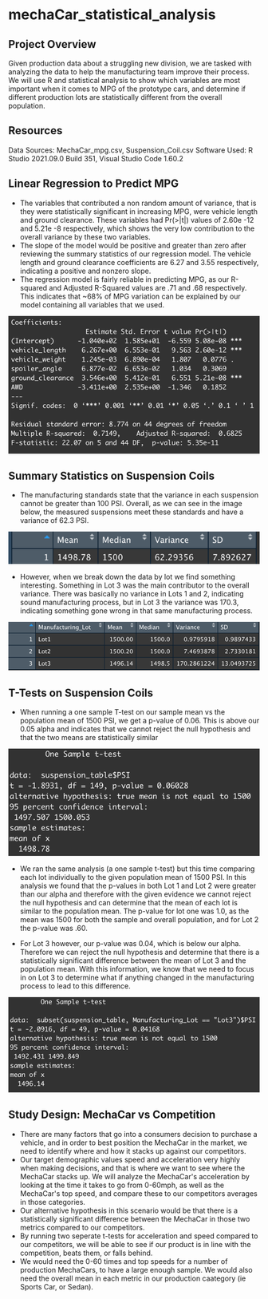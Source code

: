 # mechaCar_statistical_analysis
## Project Overview
Given production data about a struggling new division, we are tasked with analyzing the data to help the manufacturing team improve their process. We will use R and statistical analysis to show which variables are most important when it comes to MPG of the prototype cars, and determine if different production lots are statistically different from the overall population.

## Resources
Data Sources: MechaCar_mpg.csv, Suspension_Coil.csv
Software Used: R Studio 2021.09.0 Build 351, Visual Studio Code 1.60.2

## Linear Regression to Predict MPG
* The variables that contributed a non random amount of variance, that is they were statistically significant in increasing MPG, were vehicle length and ground clearance. These variables had Pr(>|t|) values of 2.60e -12 and 5.21e -8 respectively, which shows the very low contribution to the overall variance by these two variables.
* The slope of the model would be positive and greater than zero  after reviewing the summary statistics of our regression model. The vehicle length and ground clearance coefficients are 6.27 and 3.55 respectively, indicating a positive and nonzero slope.
* The regression model is fairly reliable in predicting MPG, as our R-squared and Adjusted R-Squared values are .71 and .68 respectively. This indicates that ~68% of MPG variation can be explained by our model containing all variables that we used.
<img src = "Resources/Mecha_Regression.png">

## Summary Statistics on Suspension Coils
* The manufacturing standards state that the variance in each suspension cannot be greater than 100 PSI. Overall, as we can see in the image below, the measured suspensions meet these standards and have a variance of 62.3 PSI. 
<img src= "Resources/Suspension_Summary.png">

* However, when we break down the data by lot we find something interesting. Something in Lot 3 was the main contributor to the overall variance. There was basically no variance in Lots 1 and 2, indicating sound manufacturing process, but in Lot 3 the variance was 170.3, indicating something gone wrong in that same manufacturing process.
<img src= "Resources/lot_summary.png">

## T-Tests on Suspension Coils
* When running a one sample T-test on our sample mean vs the population mean of 1500 PSI, we get a p-value of 0.06. This is above our 0.05 alpha and indicates that we cannot reject the null hypothesis and that the two means are statistically similar
<img src= "Resources/one_sample_t.png">

* We ran the same analysis (a one sample t-test) but this time comparing each lot individually to the given population mean of 1500 PSI. In this analysis we found that the p-values in both Lot 1 and Lot 2 were greater than our alpha and therefore with the given evidence we cannot reject the null hypothesis and can determine that the mean of each lot is similar to the population mean. The p-value for lot one was 1.0, as the mean was 1500 for both the sample and overall population, and for Lot 2 the p-value was .60.

* For Lot 3 however, our p-value was 0.04, which is below our alpha. Therefore we can reject the null hypothesis and determine that there is a statistically significant difference between the mean of Lot 3 and the population mean. With this information, we know that we need to focus in on Lot 3 to determine what if anything changed in the manufacturing process to lead to this difference.
<img src= "Resources/Lot_3_test.png">

## Study Design: MechaCar vs Competition
* There are many factors that go into a consumers decision to purchase a vehicle, and in order to best position the MechaCar in the market, we need to identify where and how it stacks up against our competitors.
* Our target demographic values speed and acceleration very highly when making decisions, and that is where we want to see where the MechaCar stacks up. We will analyze the MechaCar's acceleration by looking at the time it takes to go from 0-60mph, as well as the MechaCar's top speed, and compare these to our competitors averages in those categories. 
* Our alternative hypothesis in this scenario would be that there is a statistically significant difference between the MechaCar in those two metrics compared to our competitors.
* By running two seperate t-tests for acceleration and speed compared to our competitors, we will be able to see if our product is in line with the competition, beats them, or falls behind.
* We would need the 0-60 times and top speeds for a number of production MechaCars, to have a large enough sample. We would also need the overall mean in each metric in our production caategory (ie Sports Car, or Sedan).